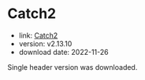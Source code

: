 Catch2
======

- link: [Catch2](https://github.com/catchorg/Catch2)
- version: v2.13.10
- download date: 2022-11-26

Single header version was downloaded.
